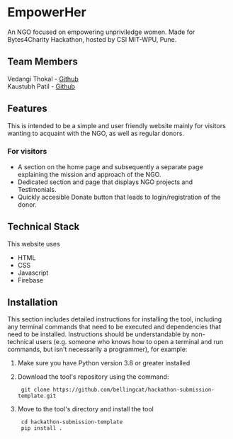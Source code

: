 # EmpowerHer
An NGO focused on empowering unpriviledge women.
Made for Bytes4Charity Hackathon, hosted by CSI MIT-WPU, Pune.

## Team Members
Vedangi Thokal - [Github](https://github.com/vedangit) <br>
Kaustubh Patil - [Github](https://github.com/its-discreeeet)

## Features
This is intended to be a simple and user friendly website mainly for visitors wanting to acquaint with the NGO, as well as regular donors.

### For visitors
- A section on the home page and subsequently a separate page explaining the mission and approach of the NGO.
- Dedicated section and page that displays NGO projects and Testimonials.
- Quickly accesible Donate button that leads to login/registration of the donor.

## Technical Stack
This website uses 
- HTML
- CSS
- Javascript
- Firebase

## Installation
This section includes detailed instructions for installing the tool, including any terminal commands that need to be executed and dependencies that need to be installed. Instructions should be understandable by non-technical users (e.g. someone who knows how to open a terminal and run commands, but isn't necessarily a programmer), for example:

1. Make sure you have Python version 3.8 or greater installed

2. Download the tool's repository using the command:

        git clone https://github.com/bellingcat/hackathon-submission-template.git

3. Move to the tool's directory and install the tool

        cd hackathon-submission-template
        pip install .

